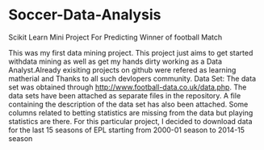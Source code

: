 # Soccer-Data-Analysis
Scikit Learn Mini Project For Predicting Winner of football Match

This was my first data mining project. This
project just aims to get started withdata mining  as well as get my hands dirty working as a Data Analyst.Already exisiting projects on github were refered as learning matherial and Thanks to all such devlopers community.
Data Set:
The data set was obtained through http://www.football-data.co.uk/data.php. The data sets have been attached as separate files in the repository. A file containing the
description of the data set has also been attached. Some columns related to betting statistics are missing from the data but playing statistics are there.
For this particular project, I decided to download data for the last 15 seasons of EPL starting from 2000-01 season to 2014-15 season
